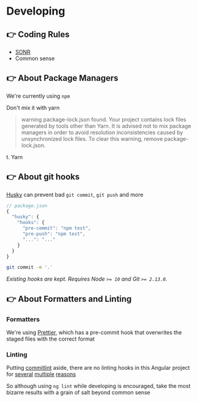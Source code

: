 # Developing

## <a name="standard"></a> :point_right: Coding Rules

- [SONR](SONR.md)
- Common sense
<!-- TODO: add more rules -->

## <a name="standard"></a> :point_right: About Package Managers

We're currently using `npm`

Don't mix it with yarn

> warning package-lock.json found. Your project contains lock files generated by tools
> other than Yarn. It is advised not to mix package managers in order to avoid resolution
> inconsistencies caused by unsynchronized lock files. To clear this warning, remove
> package-lock.json.

t. Yarn

## <a name="hooks"></a> :point_right: About git hooks

[Husky](https://github.com/typicode/husky) can prevent bad `git commit`, `git push` and more

```js
// package.json
{
  "husky": {
    "hooks": {
      "pre-commit": "npm test",
      "pre-push": "npm test",
      "...": "..."
    }
  }
}
```

```sh
git commit -m '.'
```

_Existing hooks are kept. Requires Node `>= 10` and Git `>= 2.13.0`._

## <a name="formatter"></a> :point_right: About Formatters and Linting

### Formatters

We're using [Prettier](https://github.com/prettier/prettier), which has a pre-commit hook that overwrites the staged files with the correct format

### Linting

Putting [commitlint](https://github.com/conventional-changelog/commitlint/) aside, there are no linting hooks in this Angular project for [several](https://palantir.github.io/tslint/rules/only-arrow-functions/) [multiple](https://github.com/angular/angular-cli/issues/7612#issuecomment-505893948) [reasons](https://github.com/mgechev/codelyzer/issues/763#issuecomment-589962755)

So although using `ng lint` while developing is encouraged, take the most bizarre results with a grain of salt beyond common sense
